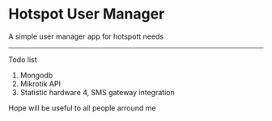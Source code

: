 # Hotspot User Manager

A simple user manager app for hotspott needs

***

Todo list
1. Mongodb
2. Mikrotik API
3. Statistic hardware
4, SMS gateway integration

Hope will be useful to all people arround me
